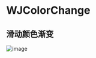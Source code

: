 # WJColorChange
## 滑动颜色渐变

![image](https://github.com/wangjin007/WJColorChange/blob/master/changeColor.gif)
